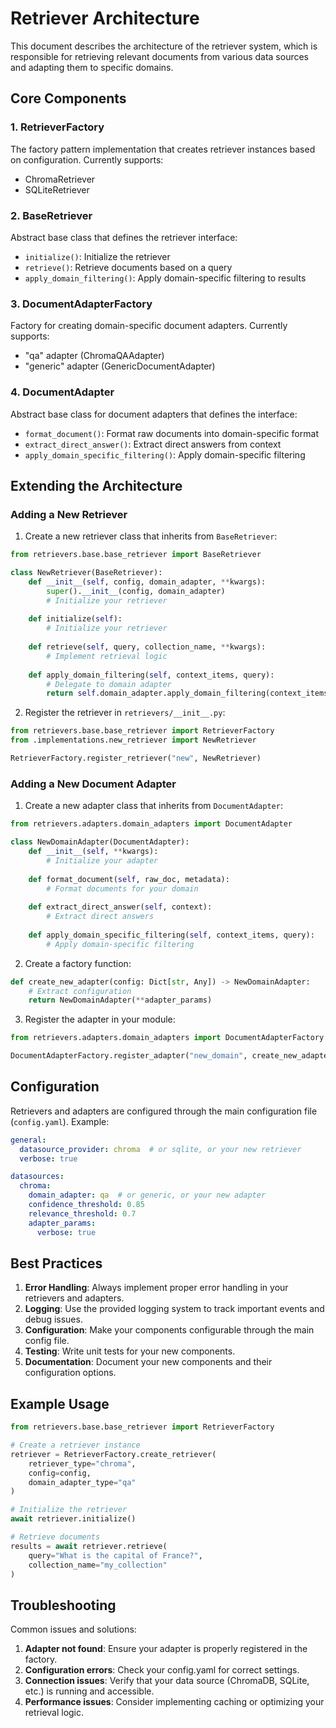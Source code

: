 # Retriever Architecture

This document describes the architecture of the retriever system, which is responsible for retrieving relevant documents from various data sources and adapting them to specific domains.

## Core Components

### 1. RetrieverFactory
The factory pattern implementation that creates retriever instances based on configuration. Currently supports:
- ChromaRetriever
- SQLiteRetriever

### 2. BaseRetriever
Abstract base class that defines the retriever interface:
- `initialize()`: Initialize the retriever
- `retrieve()`: Retrieve documents based on a query
- `apply_domain_filtering()`: Apply domain-specific filtering to results

### 3. DocumentAdapterFactory
Factory for creating domain-specific document adapters. Currently supports:
- "qa" adapter (ChromaQAAdapter)
- "generic" adapter (GenericDocumentAdapter)

### 4. DocumentAdapter
Abstract base class for document adapters that defines the interface:
- `format_document()`: Format raw documents into domain-specific format
- `extract_direct_answer()`: Extract direct answers from context
- `apply_domain_specific_filtering()`: Apply domain-specific filtering

## Extending the Architecture

### Adding a New Retriever

1. Create a new retriever class that inherits from `BaseRetriever`:
```python
from retrievers.base.base_retriever import BaseRetriever

class NewRetriever(BaseRetriever):
    def __init__(self, config, domain_adapter, **kwargs):
        super().__init__(config, domain_adapter)
        # Initialize your retriever
        
    def initialize(self):
        # Initialize your retriever
        
    def retrieve(self, query, collection_name, **kwargs):
        # Implement retrieval logic
        
    def apply_domain_filtering(self, context_items, query):
        # Delegate to domain adapter
        return self.domain_adapter.apply_domain_filtering(context_items, query)
```

2. Register the retriever in `retrievers/__init__.py`:
```python
from retrievers.base.base_retriever import RetrieverFactory
from .implementations.new_retriever import NewRetriever

RetrieverFactory.register_retriever("new", NewRetriever)
```

### Adding a New Document Adapter

1. Create a new adapter class that inherits from `DocumentAdapter`:
```python
from retrievers.adapters.domain_adapters import DocumentAdapter

class NewDomainAdapter(DocumentAdapter):
    def __init__(self, **kwargs):
        # Initialize your adapter
        
    def format_document(self, raw_doc, metadata):
        # Format documents for your domain
        
    def extract_direct_answer(self, context):
        # Extract direct answers
        
    def apply_domain_specific_filtering(self, context_items, query):
        # Apply domain-specific filtering
```

2. Create a factory function:
```python
def create_new_adapter(config: Dict[str, Any]) -> NewDomainAdapter:
    # Extract configuration
    return NewDomainAdapter(**adapter_params)
```

3. Register the adapter in your module:
```python
from retrievers.adapters.domain_adapters import DocumentAdapterFactory

DocumentAdapterFactory.register_adapter("new_domain", create_new_adapter)
```

## Configuration

Retrievers and adapters are configured through the main configuration file (`config.yaml`). Example:

```yaml
general:
  datasource_provider: chroma  # or sqlite, or your new retriever
  verbose: true

datasources:
  chroma:
    domain_adapter: qa  # or generic, or your new adapter
    confidence_threshold: 0.85
    relevance_threshold: 0.7
    adapter_params:
      verbose: true
```

## Best Practices

1. **Error Handling**: Always implement proper error handling in your retrievers and adapters.
2. **Logging**: Use the provided logging system to track important events and debug issues.
3. **Configuration**: Make your components configurable through the main config file.
4. **Testing**: Write unit tests for your new components.
5. **Documentation**: Document your new components and their configuration options.

## Example Usage

```python
from retrievers.base.base_retriever import RetrieverFactory

# Create a retriever instance
retriever = RetrieverFactory.create_retriever(
    retriever_type="chroma",
    config=config,
    domain_adapter_type="qa"
)

# Initialize the retriever
await retriever.initialize()

# Retrieve documents
results = await retriever.retrieve(
    query="What is the capital of France?",
    collection_name="my_collection"
)
```

## Troubleshooting

Common issues and solutions:

1. **Adapter not found**: Ensure your adapter is properly registered in the factory.
2. **Configuration errors**: Check your config.yaml for correct settings.
3. **Connection issues**: Verify that your data source (ChromaDB, SQLite, etc.) is running and accessible.
4. **Performance issues**: Consider implementing caching or optimizing your retrieval logic.
